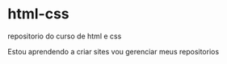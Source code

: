 # html-css
repositorio do curso de html e css

Estou aprendendo a criar sites vou gerenciar meus repositorios
<a href="https://davicarddoso.github.io/html-css/desafios/d3/android.html" target="_blank">
